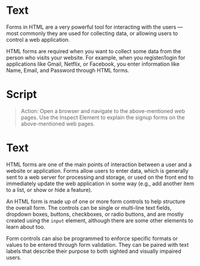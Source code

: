 # Text

Forms in HTML are a very powerful tool for interacting with the users — most commonly they are used for collecting data, or allowing users to control a web application.

HTML forms are required when you want to collect some data from the person who visits your website. For example, when you register/login for applications like Gmail, Netflix, or Facebook, you enter information like Name, Email, and Password through HTML forms.

# Script

> Action: Open a browser and navigate to the above-mentioned web pages. Use the Inspect Element to explain the signup forms on the above-mentioned web pages.

# Text

HTML forms are one of the main points of interaction between a user and a website or application. Forms allow users to enter data, which is generally sent to a web server for processing and storage, or used on the front end to immediately update the web application in some way (e.g., add another item to a list, or show or hide a feature).

An HTML form is made up of one or more form controls to help structure the overall form. The controls can be single or multi-line text fields, dropdown boxes, buttons, checkboxes, or radio buttons, and are mostly created using the `input` element, although there are some other elements to learn about too.

Form controls can also be programmed to enforce specific formats or values to be entered through form validation. They can be paired with text labels that describe their purpose to both sighted and visually impaired users.
